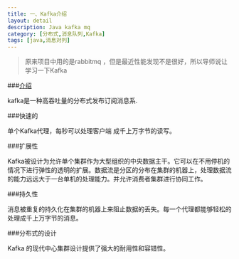 ```yaml
---
title: 一、Kafka介绍
layout: detail
description: Java kafka mq
category: [分布式,消息队列,Kafka]
tags: [java,消息对列]
---
```


>原来项目中用的是rabbitmq ，但是最近性能发现不是很好，所以导师说让学习一下Kafka

###[介绍](http://kafka.apache.org/#introduction)


kafka是一种高吞吐量的分布式发布订阅消息系.

###快速的

单个Kafka代理，每秒可以处理客户端 成千上万字节的读写。

###扩展性

Kafka被设计为允许单个集群作为大型组织的中央数据主干。它可以在不用停机的情况下进行弹性的透明的扩展。数据流是分区的分布在集群的机器上，处理数据流的能力远远大于一台单机的处理能力。并允许消费者集群进行协同工作。

###持久性

消息被重复的持久化在集群的机器上来阻止数据的丢失。每一个代理都能够轻松的处理成千上万字节的消息。

###分布式的设计

Kafka 的现代中心集群设计提供了强大的耐用性和容错性。




